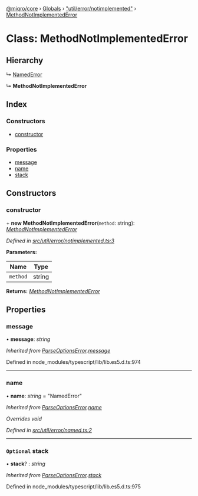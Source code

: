 [@miqro/core](../README.md) › [Globals](../globals.md) › ["util/error/notimplemented"](../modules/_util_error_notimplemented_.md) › [MethodNotImplementedError](_util_error_notimplemented_.methodnotimplementederror.md)

# Class: MethodNotImplementedError

## Hierarchy

  ↳ [NamedError](_util_error_named_.namederror.md)

  ↳ **MethodNotImplementedError**

## Index

### Constructors

* [constructor](_util_error_notimplemented_.methodnotimplementederror.md#constructor)

### Properties

* [message](_util_error_notimplemented_.methodnotimplementederror.md#message)
* [name](_util_error_notimplemented_.methodnotimplementederror.md#name)
* [stack](_util_error_notimplemented_.methodnotimplementederror.md#optional-stack)

## Constructors

###  constructor

\+ **new MethodNotImplementedError**(`method`: string): *[MethodNotImplementedError](_util_error_notimplemented_.methodnotimplementederror.md)*

*Defined in [src/util/error/notimplemented.ts:3](https://github.com/claukers/miqro-core/blob/01b49b2/src/util/error/notimplemented.ts#L3)*

**Parameters:**

Name | Type |
------ | ------ |
`method` | string |

**Returns:** *[MethodNotImplementedError](_util_error_notimplemented_.methodnotimplementederror.md)*

## Properties

###  message

• **message**: *string*

*Inherited from [ParseOptionsError](_index_.parseoptionserror.md).[message](_index_.parseoptionserror.md#message)*

Defined in node_modules/typescript/lib/lib.es5.d.ts:974

___

###  name

• **name**: *string* = "NamedError"

*Inherited from [ParseOptionsError](_index_.parseoptionserror.md).[name](_index_.parseoptionserror.md#name)*

*Overrides void*

*Defined in [src/util/error/named.ts:2](https://github.com/claukers/miqro-core/blob/01b49b2/src/util/error/named.ts#L2)*

___

### `Optional` stack

• **stack**? : *string*

*Inherited from [ParseOptionsError](_index_.parseoptionserror.md).[stack](_index_.parseoptionserror.md#optional-stack)*

Defined in node_modules/typescript/lib/lib.es5.d.ts:975
